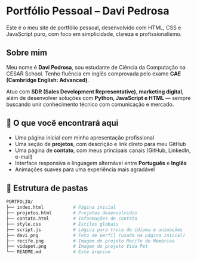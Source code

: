 # Portfólio Pessoal – Davi Pedrosa

Este é o meu site de portfólio pessoal, desenvolvido com HTML, CSS e JavaScript puro, com foco em simplicidade, clareza e profissionalismo.

## Sobre mim

Meu nome é **Davi Pedrosa**, sou estudante de Ciência da Computação na CESAR School. Tenho fluência em inglês comprovada pelo exame **CAE (Cambridge English: Advanced)**. 

Atuo com **SDR (Sales Development Representative)**, **marketing digital**, além de desenvolver soluções com **Python, JavaScript e HTML** — sempre buscando unir conhecimento técnico com comunicação e mercado.

## 🧩 O que você encontrará aqui

- Uma página inicial com minha apresentação profissional
- Uma seção de **projetos**, com descrição e link direto para meu GitHub
- Uma página de **contato**, com meus principais canais (GitHub, LinkedIn, e-mail)
- Interface responsiva e linguagem alternável entre **Português** e **Inglês**
- Animações suaves para uma experiência mais agradável

## 📁 Estrutura de pastas

```bash
PORTFOLIO/
├── index.html           # Página inicial
├── projetos.html        # Projetos desenvolvidos
├── contato.html         # Informações de contato
├── style.css            # Estilos globais
├── script.js            # Lógica para troca de idioma e animações
├── davi.png             # Foto de perfil (usada na página inicial)
├── recife.png           # Imagem do projeto Recife de Memórias
├── vidapet.png          # Imagem do projeto Vida Pet
└── README.md            # Este arquivo

